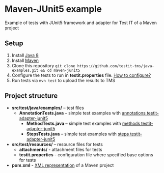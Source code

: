# Maven-JUnit5 example
Example of tests with JUnit5 framework and adapter for Test IT of a Maven project

## Setup

1. Install [Java 8](https://www.oracle.com/java/technologies/javase/javase8-archive-downloads.html)
2. Install [Maven](https://maven.apache.org/download.cgi)
3. Clone this repository `git clone https://github.com/testit-tms/java-examples.git && cd maven-junit5`
4. Configure the tests to run in **testit.properties** file. [How to configure?](https://github.com/testit-tms/adapters-java/tree/main/testit-adapter-junit5#configuration)
5. Run tests via `mvn test` to upload the results to TMS

## Project structure

* **src/test/java/examples/** – test files
    * **AnnotationTests.java** – simple test examples with [annotations testit-adapter-junit5](https://github.com/testit-tms/adapters-java/tree/main/testit-adapter-junit5#annotations)
        * **MethodTests.java** – simple test examples with [methods testit-adapter-junit5](https://github.com/testit-tms/adapters-java/tree/main/testit-adapter-junit5#annotations)
        * **StepsTests.java** – simple test examples with [steps testit-adapter-junit5](https://github.com/testit-tms/adapters-java/tree/main/testit-adapter-junit5#annotations)
* **src/test/resources/** – resource files for tests
    * **attachments/** - attachment files for tests
    * **testit.properties** - configuration file where specified base options for tests
* **pom.xml** - [XML representation](https://maven.apache.org/pom.html) of a Maven project
